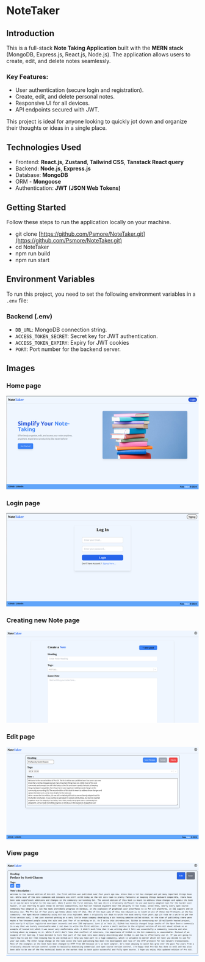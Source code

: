 # NoteTaker

## Introduction

This is a full-stack **Note Taking Application** built with the **MERN stack** (MongoDB, Express.js, React.js, Node.js). The application allows users to create, edit, and delete notes seamlessly. 

### Key Features:
- User authentication (secure login and registration).
- Create, edit, and delete personal notes.
- Responsive UI for all devices.
- API endpoints secured with JWT.

This project is ideal for anyone looking to quickly jot down and organize their thoughts or ideas in a single place.


## Technologies Used

- Frontend: **React.js**, **Zustand**, **Tailwind CSS**, **Tanstack React query**
- Backend: **Node.js**, **Express.js**
- Database: **MongoDB**
- ORM - **Mongoose**
- Authentication: **JWT (JSON Web Tokens)**

## Getting Started

Follow these steps to run the application locally on your machine.
- git clone [https://github.com/Psmore/NoteTaker.git](https://github.com/Psmore/NoteTaker.git)
- cd NoteTaker
- npm run build
- npm run start

## Environment Variables

To run this project, you need to set the following environment variables in a `.env` file:

### Backend (.env)
- `DB_URL`: MongoDB connection string.
- `ACCESS_TOKEN_SECRET`: Secret key for JWT authentication.
- `ACCESS_TOKEN_EXPIRY`: Expiry for JWT cookies
- `PORT`: Port number for the backend server.

## Images 

### Home page
![Home Page](docs/images/home-page.png)

### Login page
![Login page](docs/images/Login-page.png)

### Creating new Note page
![New note page](docs/images//new-page.png)

### Edit page
![Edit page](docs/images/edit-page.png)

### View page
![View page](docs/images/view-page.png)
